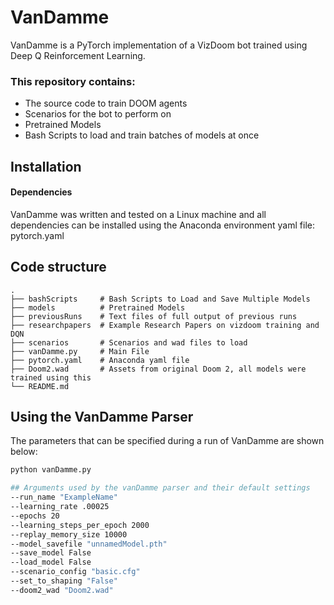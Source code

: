 # VanDamme

VanDamme is a PyTorch implementation of a VizDoom bot trained using Deep Q Reinforcement Learning.


### This repository contains:
- The source code to train DOOM agents
- Scenarios for the bot to perform on
- Pretrained Models
- Bash Scripts to load and train batches of models at once

## Installation

#### Dependencies
VanDamme was written and tested on a Linux machine and all dependencies can be installed using the Anaconda environment yaml file: pytorch.yaml

## Code structure

    .
    ├── bashScripts     # Bash Scripts to Load and Save Multiple Models
    ├── models          # Pretrained Models
    ├── previousRuns    # Text files of full output of previous runs
    ├── researchpapers  # Example Research Papers on vizdoom training and DQN
    ├── scenarios       # Scenarios and wad files to load
    ├── vanDamme.py     # Main File
    ├── pytorch.yaml    # Anaconda yaml file
    ├── Doom2.wad    	# Assets from original Doom 2, all models were trained using this   
    └── README.md

## Using the VanDamme Parser

The parameters that can be specified during a run of VanDamme are shown below:


```bash
python vanDamme.py

## Arguments used by the vanDamme parser and their default settings
--run_name "ExampleName"        
--learning_rate .00025     
--epochs 20                   
--learning_steps_per_epoch 2000 
--replay_memory_size 10000  
--model_savefile "unnamedModel.pth"
--save_model False
--load_model False
--scenario_config "basic.cfg"
--set_to_shaping "False"
--doom2_wad "Doom2.wad"
```
